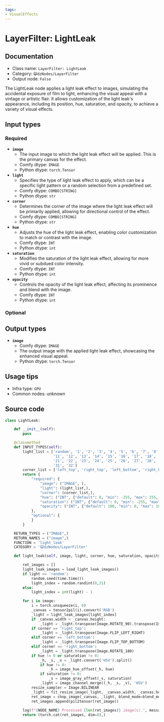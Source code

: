 ```yaml
---
tags:
- VisualEffects
---
```


# LayerFilter: LightLeak
## Documentation
- Class name: `LayerFilter: LightLeak`
- Category: `😺dzNodes/LayerFilter`
- Output node: `False`

The LightLeak node applies a light leak effect to images, simulating the accidental exposure of film to light, enhancing the visual appeal with a vintage or artistic flair. It allows customization of the light leak's appearance, including its position, hue, saturation, and opacity, to achieve a variety of visual effects.
## Input types
### Required
- **`image`**
    - The input image to which the light leak effect will be applied. This is the primary canvas for the effect.
    - Comfy dtype: `IMAGE`
    - Python dtype: `torch.Tensor`
- **`light`**
    - Specifies the type of light leak effect to apply, which can be a specific light pattern or a random selection from a predefined set.
    - Comfy dtype: `COMBO[STRING]`
    - Python dtype: `str`
- **`corner`**
    - Determines the corner of the image where the light leak effect will be primarily applied, allowing for directional control of the effect.
    - Comfy dtype: `COMBO[STRING]`
    - Python dtype: `str`
- **`hue`**
    - Adjusts the hue of the light leak effect, enabling color customization to match or contrast with the image.
    - Comfy dtype: `INT`
    - Python dtype: `int`
- **`saturation`**
    - Modifies the saturation of the light leak effect, allowing for more vivid or subdued color intensity.
    - Comfy dtype: `INT`
    - Python dtype: `int`
- **`opacity`**
    - Controls the opacity of the light leak effect, affecting its prominence and blend with the image.
    - Comfy dtype: `INT`
    - Python dtype: `int`
### Optional
## Output types
- **`image`**
    - Comfy dtype: `IMAGE`
    - The output image with the applied light leak effect, showcasing the enhanced visual appeal.
    - Python dtype: `torch.Tensor`
## Usage tips
- Infra type: `GPU`
- Common nodes: unknown


## Source code
```python
class LightLeak:

    def __init__(self):
        pass

    @classmethod
    def INPUT_TYPES(self):
        light_list = ['random', '1', '2', '3', '4', '5', '6', '7', '8', '9', '10',
                      '11', '12', '13', '14', '15', '16', '17', '18', '19', '20',
                      '21', '22', '23', '24', '25', '26', '27', '28', '29', '30',
                      '31', '32']
        corner_list = ['left_top', 'right_top', 'left_bottom', 'right_bottom']
        return {
            "required": {
                "image": ("IMAGE", ),
                "light": (light_list,),
                "corner": (corner_list,),
                "hue": ("INT", {"default": 0, "min": -255, "max": 255, "step": 1}),
                "saturation": ("INT", {"default": 0, "min": -255, "max": 255, "step": 1}),
                "opacity": ("INT", {"default": 100, "min": 0, "max": 100, "step": 1})
            },
            "optional": {
            }
        }

    RETURN_TYPES = ("IMAGE",)
    RETURN_NAMES = ("image",)
    FUNCTION = 'light_leak'
    CATEGORY = '😺dzNodes/LayerFilter'

    def light_leak(self, image, light, corner, hue, saturation, opacity):

        ret_images = []
        light_leak_images = load_light_leak_images()
        if light == 'random':
            random.seed(time.time())
            light_index = random.randint(0,31)
        else:
            light_index = int(light) - 1

        for i in image:
            i = torch.unsqueeze(i, 0)
            _canvas = tensor2pil(i).convert('RGB')
            _light = light_leak_images[light_index]
            if _canvas.width < _canvas.height:
                _light = _light.transpose(Image.ROTATE_90).transpose(Image.FLIP_TOP_BOTTOM)
            if corner == 'right_top':
                _light = _light.transpose(Image.FLIP_LEFT_RIGHT)
            elif corner == 'left_bottom':
                _light = _light.transpose(Image.FLIP_TOP_BOTTOM)
            elif corner == 'right_bottom':
                _light = _light.transpose(Image.ROTATE_180)
            if hue != 0 or saturation != 0:
                _h, _s, _v = _light.convert('HSV').split()
                if hue != 0:
                    _h = image_hue_offset(_h, hue)
                if saturation != 0:
                    _s = image_gray_offset(_s, saturation)
                _light = image_channel_merge((_h, _s, _v), 'HSV')
            resize_sampler = Image.BILINEAR
            _light = fit_resize_image(_light, _canvas.width, _canvas.height, fit='crop', resize_sampler=resize_sampler)
            ret_image = chop_image(_canvas, _light, blend_mode=blend_mode, opacity = opacity)
            ret_images.append(pil2tensor(ret_image))
            
        log(f"{NODE_NAME} Processed {len(ret_images)} image(s).", message_type='finish')
        return (torch.cat(ret_images, dim=0),)

```
